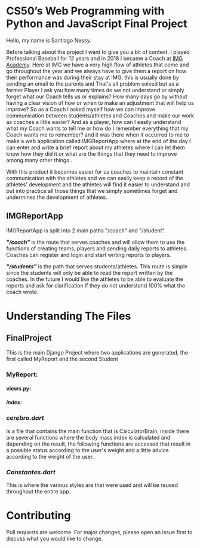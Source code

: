 # CS50’s Web Programming with Python and JavaScript Final Project

Hello, my name is Santiago Nessy.

Before talking about the project I want to give you a bit of context. I played Professional Baseball for 12 years and in 2018 I became a Coach at [IMG Academy](https://www.imgacademy.com). Here at IMG we have a very high flow of athletes that come and go throughout the year and we always have to give them a report on how their performance was during their stay at IMG, this is usually done by sending an email to the parents and That's all problem solved but as a former Player I ask you how many times do we not understand or simply forget what our Coach tells us or explains? How many days go by without having a clear vision of how or when to make an adjustment that will help us improve? So as a Coach I asked myself how we can improve communication between students/athletes and Coaches and make our work as coaches a little easier? And as a player, how can I easily understand what my Coach wants to tell me or how do I remember everything that my Coach wants me to remember? and it was there when it occurred to me to make a web application called IMGReportApp where at the end of the day I can enter and write a brief report about my athletes where I can let them know how they did it or what are the things that they need to improve among many other things .

With this product it becomes easier for us coaches to maintain constant communication with the athletes and we can easily keep a record of the athletes' development and the athletes will find it easier to understand and put into practice all those things that we simply sometimes forget and undermines the development of athletes.



## IMGReportApp 

IMGReportApp is split into 2 main paths "/coach" and "/student".

***"/coach"***  is the route that serves coaches and will allow them to use the functions of creating teams, players and sending daily reports to athletes. Coaches can register and login and start writing reports to players.

***"/students"*** is the path that serves students/athletes. This route is simple since the students will only be able to read the report written by the coaches. In the future I would like the athletes to be able to evaluate the reports and ask for clarification if they do not understand 100% what the coach wrote.



# Understanding The Files

## FinalProject
This is the main Django Project where two applications are generated, the first called MyReport and the second Student

### MyReport:
#### views.py:
##### index:


### ***cerebro.dart*** 
Is a file that contains the main function that is CalculatorBrain, inside there are several functions where the body mass index is calculated and depending on the result, the following functions are accessed that result in a possible status according to the user's weight and a little advice according to the weight of the user.


### ***Constantes.dart***  
This is where the various styles are that were used and will be reused throughout the entire app.

# Contributing
Pull requests are welcome. For major changes, please open an issue first to discuss what you would like to change.